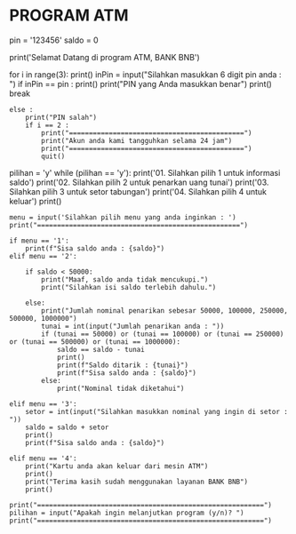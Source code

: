 # PROGRAM ATM 
pin = '123456'
saldo = 0

print('Selamat Datang di program ATM, BANK BNB')

for i in range(3):
    print()
    inPin = input("Silahkan masukkan 6 digit pin anda : ")
    if inPin == pin :
        print()
        print("PIN yang Anda masukkan benar")
        print()
        break

    else :
        print("PIN salah")
        if i == 2 :
            print("============================================")
            print("Akun anda kami tangguhkan selama 24 jam")
            print("============================================")
            quit()

pilihan = 'y'
while (pilihan == 'y'):
    print('01. Silahkan pilih 1 untuk informasi saldo')
    print('02. Silahkan pilih 2 untuk penarkan uang tunai')
    print('03. Silahkan pilih 3 untuk setor tabungan')
    print('04. Silahkan pilih 4 untuk keluar')
    print()

    menu = input('Silahkan pilih menu yang anda inginkan : ')
    print("===================================================")

    if menu == '1':
        print(f"Sisa saldo anda : {saldo}")
    elif menu == '2':
    
        if saldo < 50000:
            print("Maaf, saldo anda tidak mencukupi.")
            print("Silahkan isi saldo terlebih dahulu.")

        else:
            print("Jumlah nominal penarikan sebesar 50000, 100000, 250000, 500000, 1000000")
            tunai = int(input("Jumlah penarikan anda : "))
            if (tunai == 50000) or (tunai == 100000) or (tunai == 250000) or (tunai == 500000) or (tunai == 1000000):
                saldo == saldo - tunai
                print()
                print(f"Saldo ditarik : {tunai}")
                print(f"Sisa saldo anda : {saldo}")
            else:
                print("Nominal tidak diketahui")

    elif menu == '3':
        setor = int(input("Silahkan masukkan nominal yang ingin di setor : "))
        saldo = saldo + setor
        print()
        print(f"Sisa saldo anda : {saldo}")

    elif menu == '4':
        print("Kartu anda akan keluar dari mesin ATM")
        print()
        print("Terima kasih sudah menggunakan layanan BANK BNB")
        print()

    print("=========================================================")
    pilihan = input("Apakah ingin melanjutkan program (y/n)? ")
    print("=========================================================")
